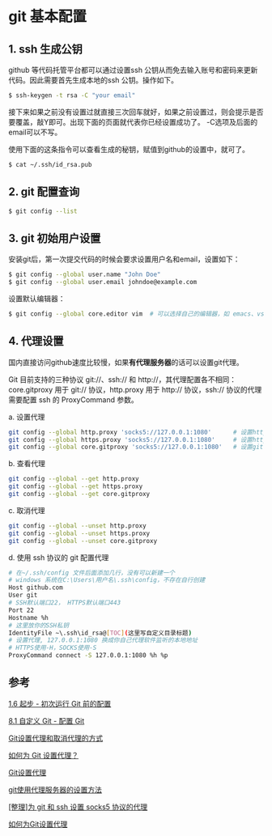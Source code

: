 

# git 基本配置



## 1. ssh 生成公钥

github 等代码托管平台都可以通过设置ssh 公钥从而免去输入账号和密码来更新代码。因此需要首先生成本地的ssh 公钥。操作如下。
	
```bash
$ ssh-keygen -t rsa -C "your email"
```

接下来如果之前没有设置过就直接三次回车就好，如果之前设置过，则会提示是否要覆盖，敲Y即可。出现下面的页面就代表你已经设置成功了。 -C选项及后面的email可以不写。
	
	
使用下面的这条指令可以查看生成的秘钥，赋值到github的设置中，就可了。
	
```bash
$ cat ~/.ssh/id_rsa.pub
```

## 2. git 配置查询

```bash
$ git config --list
```

## 3. git 初始用户设置

安装git后，第一次提交代码的时候会要求设置用户名和email，设置如下：

```bash
$ git config --global user.name "John Doe"
$ git config --global user.email johndoe@example.com
```

设置默认编辑器：

```bash
$ git config --global core.editor vim  # 可以选择自己的编辑器，如 emacs、vs code。
```

## 4. 代理设置

国内直接访问github速度比较慢，如果**有代理服务器**的话可以设置git代理。

Git 目前支持的三种协议 git://、ssh:// 和 http://，其代理配置各不相同：core.gitproxy 用于 git:// 协议，http.proxy 用于 http:// 协议，ssh:// 协议的代理需要配置 ssh 的 ProxyCommand 参数。

a. 设置代理

```bash
git config --global http.proxy 'socks5://127.0.0.1:1080'      # 设置http代理
git config --global https.proxy 'socks5://127.0.0.1:1080'     # 设置https代理
git config --global core.gitproxy 'socks5://127.0.0.1:1080'   # 设置git代理
```

b. 查看代理

```bash
git config --global --get http.proxy
git config --global --get https.proxy
git config --global --get core.gitproxy
```

c. 取消代理

```bash
git config --global --unset http.proxy
git config --global --unset https.proxy
git config --global --unset core.gitproxy
```

d. 使用 ssh 协议的 git 配置代理

```bash
# 在~/.ssh/config 文件后面添加几行，没有可以新建一个
# windows 系统在C:\Users\用户名\.ssh\config，不存在自行创建
Host github.com
User git
# SSH默认端口22， HTTPS默认端口443
Port 22
Hostname %h
# 这里放你的SSH私钥
IdentityFile ~\.ssh\id_rsa@[TOC](这里写自定义目录标题)
# 设置代理, 127.0.0.1:1080 换成你自己代理软件监听的本地地址
# HTTPS使用-H，SOCKS使用-S
ProxyCommand connect -S 127.0.0.1:1080 %h %p
```

## 参考

[1.6 起步 - 初次运行 Git 前的配置](https://git-scm.com/book/zh/v2/%E8%B5%B7%E6%AD%A5-%E5%88%9D%E6%AC%A1%E8%BF%90%E8%A1%8C-Git-%E5%89%8D%E7%9A%84%E9%85%8D%E7%BD%AE)

[8.1 自定义 Git - 配置 Git](https://git-scm.com/book/zh/v2/%E8%87%AA%E5%AE%9A%E4%B9%89-Git-%E9%85%8D%E7%BD%AE-Git)

[Git设置代理和取消代理的方式](https://www.cnblogs.com/bien94/p/12491737.html)

[如何为 Git 设置代理？](https://segmentfault.com/q/1010000000118837)

[Git设置代理](https://www.jianshu.com/p/739f139cf13c)

[git使用代理服务器的设置方法](https://freesilo.com/?p=1244)

[[整理]为 git 和 ssh 设置 socks5 协议的代理](https://blog.systemctl.top/2017/2017-09-28_set-proxy-for-git-and-ssh-with-socks5/)

[如何为Git设置代理](http://ghoulich.xninja.org/2020/04/10/how-to-set-proxy-for-git/)